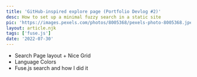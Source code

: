 ```yaml
---
title: 'GitHub-inspired explore page (Portfolio Devlog #2)'
desc: How to set up a minimal fuzzy search in a static site
pic: 'https://images.pexels.com/photos/8005368/pexels-photo-8005368.jpeg?auto=compress&cs=tinysrgb&w=1260&h=750&dpr=1'
layout: article.njk
tags: ['fuse.js']
date: '2022-07-30'
---
```


- Search Page layout + Nice Grid
- Language Colors
- Fuse.js search and how I did it
